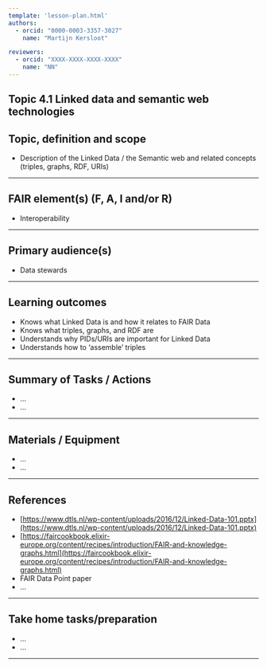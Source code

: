 ```yaml
---
template: 'lesson-plan.html'
authors:
  - orcid: "0000-0003-3357-3027"
    name: "Martijn Kersloot"

reviewers:
  - orcid: "XXXX-XXXX-XXXX-XXXX"
    name: "NN"
---
```


## Topic 4.1 Linked data and semantic web technologies

## Topic, definition and scope



* Description of the Linked Data / the Semantic web and related concepts (triples, graphs, RDF, URIs)


---

## FAIR element(s) (F, A, I and/or R)



* Interoperability


---

## Primary audience(s)



* Data stewards


---

## Learning outcomes



* Knows what Linked Data is and how it relates to FAIR Data
* Knows what triples, graphs, and RDF are
* Understands why PIDs/URIs are important for Linked Data
* Understands how to ‘assemble’ triples


---

## Summary of Tasks / Actions



* …
* …


---

## Materials / Equipment



* …
* …


---

## References



* [https://www.dtls.nl/wp-content/uploads/2016/12/Linked-Data-101.pptx](https://www.dtls.nl/wp-content/uploads/2016/12/Linked-Data-101.pptx) 
* [https://faircookbook.elixir-europe.org/content/recipes/introduction/FAIR-and-knowledge-graphs.html](https://faircookbook.elixir-europe.org/content/recipes/introduction/FAIR-and-knowledge-graphs.html)
* FAIR Data Point paper
* …


---

## Take home tasks/preparation



* …
* …


---
